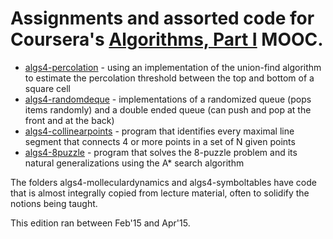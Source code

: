# Assignments and assorted code for Coursera's [Algorithms, Part I](https://class.coursera.org/algs4partI-007/) MOOC.

* [algs4-percolation](http://coursera.cs.princeton.edu/algs4/assignments/percolation.html) - using an implementation of the union-find algorithm to estimate the percolation threshold between
the top and bottom of a square cell
* [algs4-randomdeque](http://coursera.cs.princeton.edu/algs4/assignments/queues.html) - implementations of a randomized queue (pops items randomly) and a double ended queue (can push and pop
at the front and at the back)
* [algs4-collinearpoints](http://coursera.cs.princeton.edu/algs4/assignments/collinear.html) - program that identifies every maximal line segment that connects 4 or more points in a set of N given points
* [algs4-8puzzle](http://coursera.cs.princeton.edu/algs4/assignments/8puzzle.html) - program that solves the 8-puzzle problem and its natural generalizations using the A* search algorithm

The folders algs4-molleculardynamics and algs4-symboltables have code that is almost integrally copied from lecture material, often to solidify the notions being taught.

This edition ran between Feb'15 and Apr'15.
